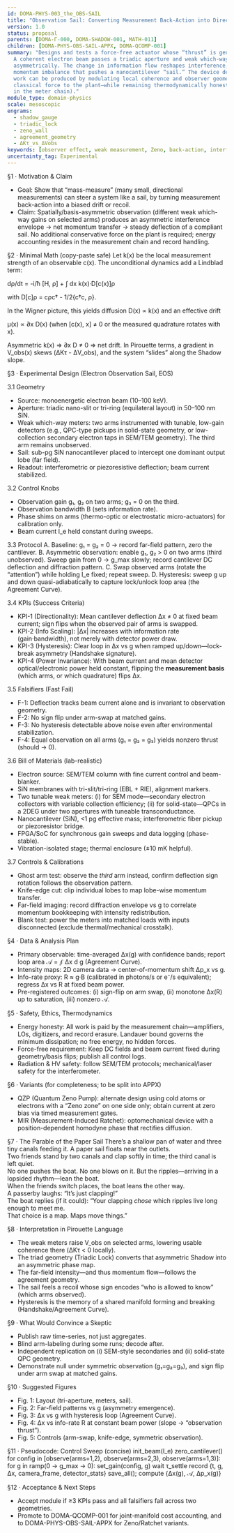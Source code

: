 ```yaml
---
id: DOMA-PHYS-003_the_OBS-SAIL
title: "Observation Sail: Converting Measurement Back-Action into Directed Motion"
version: 1.0
status: proposal
parents: [DOMA-Γ-000, DOMA-SHADOW-001, MATH-011]
children: [DOMA-PHYS-OBS-SAIL-APPX, DOMA-QCOMP-001]
summary: "Designs and tests a force-free actuator whose “thrust” is generated by asymmetric observation.
  A coherent electron beam passes a triadic aperture and weak which-way sensors are enabled
  asymmetrically. The change in information flow reshapes interference, creating a measurable
  momentum imbalance that pushes a nanocantilever “sail.” The device demonstrates that directed
  work can be produced by modulating local coherence and observer geometry—without adding a net
  classical force to the plant—while remaining thermodynamically honest (information costs paid
  in the meter chain)."
module_type: domain-physics
scale: mesoscopic
engrams:
  - shadow_gauge
  - triadic_lock
  - zeno_wall
  - agreement_geometry
  - ΔKτ_vs_ΔVobs
keywords: [observer effect, weak measurement, Zeno, back-action, interference, ratchet, coherent control]
uncertainty_tag: Experimental
---
```

§1 · Motivation & Claim
- Goal: Show that “mass-measure” (many small, directional measurements) can steer a system like a sail, by turning
  measurement back-action into a biased drift or recoil.
- Claim: Spatially/basis-asymmetric observation (different weak which-way gains on selected arms) produces an
  asymmetric interference envelope → net momentum transfer → steady deflection of a compliant sail. No additional
  conservative force on the plant is required; energy accounting resides in the measurement chain and record handling.

§2 · Minimal Math (copy-paste safe)
Let k(x) be the local measurement strength of an observable c(x). The unconditional dynamics add a Lindblad term:

  dρ/dt = -i/ħ [H, ρ] + ∫ dx k(x)·D[c(x)]ρ

with D[c]ρ = cρc† - 1/2{c†c, ρ}.

In the Wigner picture, this yields diffusion D(x) ∝ k(x) and an effective drift

  μ(x) ∝ ∂x D(x)    (when [c(x), x] ≠ 0 or the measured quadrature rotates with x).

Asymmetric k(x) ⇒ ∂x D ≠ 0 ⇒ net drift. In Pirouette terms, a gradient in V_obs(x) skews (ΔKτ - ΔV_obs),
and the system “slides” along the Shadow slope.

§3 · Experimental Design (Electron Observation Sail, EOS)

3.1 Geometry
- Source: monoenergetic electron beam (10–100 keV).
- Aperture: triadic nano-slit or tri-ring (equilateral layout) in 50–100 nm SiN.
- Weak which-way meters: two arms instrumented with tunable, low-gain detectors
  (e.g., QPC-type pickups in solid-state geometry, or low-collection secondary electron
  taps in SEM/TEM geometry). The third arm remains unobserved.
- Sail: sub-pg SiN nanocantilever placed to intercept one dominant output lobe (far field).
- Readout: interferometric or piezoresistive deflection; beam current stabilized.

3.2 Control Knobs
- Observation gain g₁, g₂ on two arms; g₃ = 0 on the third.
- Observation bandwidth B (sets information rate).
- Phase shims on arms (thermo-optic or electrostatic micro-actuators) for calibration only.
- Beam current I_e held constant during sweeps.

3.3 Protocol
A. Baseline: g₁ = g₂ = 0 → record far-field pattern, zero the cantilever.
B. Asymmetric observation: enable g₁, g₂ > 0 on two arms (third unobserved).
   Sweep gain from 0 → g_max slowly; record cantilever DC deflection and diffraction pattern.
C. Swap observed arms (rotate the “attention”) while holding I_e fixed; repeat sweep.
D. Hysteresis: sweep g up and down quasi-adiabatically to capture lock/unlock loop area
   (the Agreement Curve).

3.4 KPIs (Success Criteria)
- KPI-1 (Directionality): Mean cantilever deflection Δx ≠ 0 at fixed beam current;
  sign flips when the observed pair of arms is swapped.
- KPI-2 (Info Scaling): |Δx| increases with information rate (gain·bandwidth), not merely with detector power draw.
- KPI-3 (Hysteresis): Clear loop in Δx vs g when ramped up/down—lock-break asymmetry (Handshake signature).
- KPI-4 (Power Invariance): With beam current and mean detector optical/electronic power held constant,
  flipping the **measurement basis** (which arms, or which quadrature) flips Δx.

3.5 Falsifiers (Fast Fail)
- F-1: Deflection tracks beam current alone and is invariant to observation geometry.
- F-2: No sign flip under arm-swap at matched gains.
- F-3: No hysteresis detectable above noise even after environmental stabilization.
- F-4: Equal observation on all arms (g₁ = g₂ = g₃) yields nonzero thrust (should → 0).

3.6 Bill of Materials (lab-realistic)
- Electron source: SEM/TEM column with fine current control and beam-blanker.
- SiN membranes with tri-slit/tri-ring (EBL + RIE), alignment markers.
- Two tunable weak meters: (i) for SEM mode—secondary electron collectors with variable collection efficiency;
  (ii) for solid-state—QPCs in a 2DEG under two apertures with tuneable transconductance.
- Nanocantilever (SiN), <1 pg effective mass; interferometric fiber pickup or piezoresistor bridge.
- FPGA/SoC for synchronous gain sweeps and data logging (phase-stable).
- Vibration-isolated stage; thermal enclosure (±10 mK helpful).

3.7 Controls & Calibrations
- Ghost arm test: observe the *third* arm instead, confirm deflection sign rotation follows the observation pattern.
- Knife-edge cut: clip individual lobes to map lobe-wise momentum transfer.
- Far-field imaging: record diffraction envelope vs g to correlate momentum bookkeeping with intensity redistribution.
- Blank test: power the meters into matched loads with inputs disconnected (exclude thermal/mechanical crosstalk).

§4 · Data & Analysis Plan
- Primary observable: time-averaged Δx(g) with confidence bands; report loop area 𝒜 = ∮ Δx d g (Agreement Curve).
- Intensity maps: 2D camera data → center-of-momentum shift Δp_x vs g.
- Info-rate proxy: R ≈ g·B (calibrated in photons/s or e⁻/s equivalent); regress Δx vs R at fixed beam power.
- Pre-registered outcomes: (i) sign-flip on arm swap, (ii) monotone Δx(R) up to saturation, (iii) nonzero 𝒜.

§5 · Safety, Ethics, Thermodynamics
- Energy honesty: All work is paid by the measurement chain—amplifiers, LOs, digitizers, and record erasure.
  Landauer bound governs the minimum dissipation; no free energy, no hidden forces.
- Force-free requirement: Keep DC fields and beam current fixed during geometry/basis flips; publish all control logs.
- Radiation & HV safety: follow SEM/TEM protocols; mechanical/laser safety for the interferometer.

§6 · Variants (for completeness; to be split into APPX)
- QZP (Quantum Zeno Pump): alternate design using cold atoms or electrons with a “Zeno zone” on one side only;
  obtain current at zero bias via timed measurement gates.
- MIR (Measurement-Induced Ratchet): optomechanical device with a position-dependent homodyne phase that rectifies diffusion.

§7 · The Parable of the Paper Sail
There’s a shallow pan of water and three tiny canals feeding it. A paper sail floats near the outlets.  
Two friends stand by two canals and clap softly in time; the third canal is left quiet.  
No one pushes the boat. No one blows on it. But the ripples—arriving in a lopsided rhythm—lean the boat.  
When the friends switch places, the boat leans the other way.  
A passerby laughs: “It’s just clapping!”  
The boat replies (if it could): “Your clapping *chose* which ripples live long enough to meet me.  
That choice is a map. Maps move things.”

§8 · Interpretation in Pirouette Language
- The weak meters raise V_obs on selected arms, lowering usable coherence there (ΔKτ < 0 locally).
- The triad geometry (Triadic Lock) converts that asymmetric Shadow into an asymmetric phase map.
- The far-field intensity—and thus momentum flow—follows the agreement geometry.
- The sail feels a recoil whose sign encodes “who is allowed to know” (which arms observed).
- Hysteresis is the memory of a shared manifold forming and breaking (Handshake/Agreement Curve).

§9 · What Would Convince a Skeptic
- Publish raw time-series, not just aggregates.
- Blind arm-labeling during some runs; decode after.
- Independent replication on (i) SEM-style secondaries and (ii) solid-state QPC geometry.
- Demonstrate null under symmetric observation (g₁=g₂=g₃), and sign flip under arm swap at matched gains.

§10 · Suggested Figures
- Fig. 1: Layout (tri-aperture, meters, sail).
- Fig. 2: Far-field patterns vs g (asymmetry emergence).
- Fig. 3: Δx vs g with hysteresis loop (Agreement Curve).
- Fig. 4: Δx vs info-rate R at constant beam power (slope → “observation thrust”).
- Fig. 5: Controls (arm-swap, knife-edge, symmetric observation).

§11 · Pseudocode: Control Sweep (concise)
  init_beam(I_e)
  zero_cantilever()
  for config in [observe(arms=1,2), observe(arms=2,3), observe(arms=1,3)]:
      for g in ramp(0 → g_max → 0):
          set_gain(config, g)
          wait τ_settle
          record {t, g, Δx, camera_frame, detector_stats}
  save_all(); compute {Δx(g), 𝒜, Δp_x(g)}

§12 · Acceptance & Next Steps
- Accept module if ≥3 KPIs pass and all falsifiers fail across two geometries.
- Promote to DOMA-QCOMP-001 for joint-manifold cost accounting, and to DOMA-PHYS-OBS-SAIL-APPX for Zeno/Ratchet variants.
